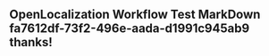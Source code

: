 <properties
ms.topic="hero-topic1"
ms.test1="hero-topic"
ms.test2="test"/>

## OpenLocalization Workflow Test MarkDown fa7612df-73f2-496e-aada-d1991c945ab9 thanks!
